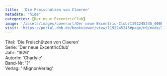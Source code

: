 ```yaml
---
title:  'Die Freischützen von Claeren'
metadate: "hide"
categories: [Der neue ExcentricClub]
image: '/assets/images/coverart/Der neue Excentric-Club/1192245245_00000010.jpg'
visit: 'https://portal.dnb.de/bookviewer/view/1192245245#page/n0/mode/2up'
---
```

Titel: 'Die Freischützen von Claeren' <br>
Serie: 'Der neue ExcentricClub' <br>
Jahr: '1926' <br>
AutorIn: 'Charlyle' <br>
Band-Nr: '?' <br>
Verlag: ' MignonVerlag'